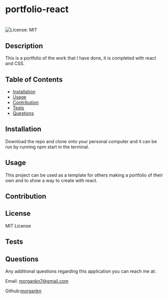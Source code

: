 # portfolio-react
# <React Portfolio>
![License: MIT](https://img.shields.io/badge/License-MIT-yellow.svg)
## Description
  This is a portfolio of the work that I have done, it is completed with react and CSS.

## Table of Contents
- [Installation](#installation)
- [Usage](#usage)
- [Contribution](#contribution)
- [Tests](#tests)
- [Questions](#questions)


## Installation 
Download the repo and clone onto your personal computer and it can be run by running npm start in the terminal.

## Usage 
This project can be used as a template for others making a portfolio of their own and to show a way to create with react.

## Contribution


## License 
  MIT License

## Tests 


## Questions
Any additional questions regarding this application you can reach me at:

Email: morgankn7@gmail.com

Github:[morgankn](https://github.com/morgankn)
